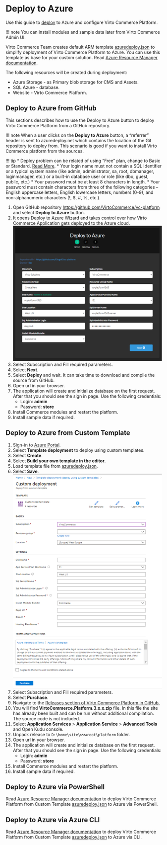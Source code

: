 # Deploy to Azure
Use this guide to <a class="crosslink" href="https://virtocommerce.com/ecommerce-hosting" target="_blank">deploy</a> to Azure and configure Virto Commerce Platform.

!!! note
    You can install modules and sample data later from Virto Commerce Admin UI.

Virto Commerce Team creates default ARM template [azuredeploy.json](https://github.com/VirtoCommerce/vc-platform/azuredeploy.json) to simplify deployment of Virto Commerce Platform to Azure.
You can use this template as base for your custom solution.
Read [Azure Resource Manager documentation](https://docs.microsoft.com/en-us/azure/azure-resource-manager/).

The following resources will be created during deployment:
 
* Azure Storage - as Primary blob storage for CMS and Assets.
* SQL Azure - database.
* Website - Virto Commerce Platform.


## Deploy to Azure from GitHub
This sections describes how to use the Deploy to Azure button to deploy Virto Commerce Platform from a GitHub repository.

!!! note
    When a user clicks on the **Deploy to Azure** button, a “referrer” header is sent to azuredeploy.net which contains the location of the Git repository to deploy from.
    This scenario is good if you want to install Virto Commerce platform from the sources.

!!! tip
    * Deploy problem can be related of using “Free” plan, change to Basic or Standard. [Read More](https://www.virtocommerce.org/t/deploy-virto-commerce-to-azure-and-getting-a-deployment-failure/72).
    * Your login name must not contain a SQL Identifier or a typical system name (like admin, administrator, sa, root, dbmanager, loginmanager, etc.) or a built-in database user or role (like dbo, guest, public, etc.)
    * Your password must be at least 8 characters in length.
    * Your password must contain characters from three of the following categories – English uppercase letters, English lowercase letters, numbers (0-9), and non-alphanumeric characters (!, $, #, %, etc.).

1. Open GitHub repository https://github.com/VirtoCommerce/vc-platform and select **Deploy to Azure** button.
1. It opens Deploy to Azure Wizard and takes control over how Virto Commerce Application gets deployed to the Azure cloud.
   ![Deploy to azure](../media/deploy-to-azure-wizard.png)
1. Select Subscription and Fill required parameters.  
1. Select **Next**. 
1. Select **Deploy** and wait. It can take time to download and compile the source from GitHub.
1. Open url in your browser. 
1. The application will create and initialize database on the first request. After that you should see the sign in page. Use the following credentials:
    * Login: **admin**
    * Password: **store**
1. Install Commerce modules and restart the platform.
1. Install sample data if required. 


## Deploy to Azure from Custom Template
1. Sign-in to [Azure Portal](https://portal.azure.com/).
1. Select **Template deployment** to deploy using custom templates.
1. Select **Create**.
1. Select **Build your own template in the editor**.
1. Load template file from [azuredeploy.json](https://github.com/VirtoCommerce/vc-platform/azuredeploy.json).
1. Select **Save**.
    ![Deploy to azure - custom template](../media/deploy-to-azure-custom-wizard.png)
1. Select Subscription and Fill required parameters.  
1. Select **Purchase**. 
1. Navigate to the <a href="https://github.com/VirtoCommerce/vc-platform/releases">Releases section of Virto Commerce Platform in GitHub.</a>
1. You will find **VirtoCommerce.Platform.3.x.x.zip** file. In this file the site has already been built and can be run without additional compilation. The source code is not included. 
1. Select **Application Services** > **Application Service** > **Advanced Tools** and Open Kudu console. 
1. Unpack release to `D:\home\site\wwwroot\platform` folder.  
1. Open url in your browser. 
1. The application will create and initialize database on the first request. After that you should see the sign in page. Use the following credentials:
    * Login: **admin**
    * Password: **store**
1. Install Commerce modules and restart the platform.
1. Install sample data if required. 

## Deploy to Azure via PowerShell
Read [Azure Resource Manager documentation](https://docs.microsoft.com/en-us/azure/azure-resource-manager/templates/deploy-powershell) to
deploy Virto Commerce Platform from Custom Template [azuredeploy.json](https://github.com/VirtoCommerce/vc-platform/azuredeploy.json) to Azure via PowerShell.

## Deploy to Azure via Azure CLI
Read  [Azure Resource Manager documentation](https://docs.microsoft.com/en-us/azure/azure-resource-manager/templates/deploy-cli) to
deploy Virto Commerce Platform from Custom Template [azuredeploy.json](https://github.com/VirtoCommerce/vc-platform/azuredeploy.json)  to Azure via CLI.
